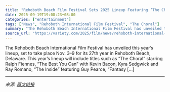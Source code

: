```yaml
---
title: "Rehoboth Beach Film Festival Sets 2025 Lineup Featuring ‘The Choral,’ ‘She Dances’ and ‘The Inside’"
date: 2025-09-19T19:08:23+08:00
categories: ["entertainment"]
tags: ["News", "Rehoboth International Film Festival", "The Choral"]
summary: "The Rehoboth Beach International Film Festival has unveiled this year’s lineup, set to take place Nov. 3–9 for its 27th year in Rehoboth Beach, Delaware. This year’s lineup will include titles such as"
source_url: "https://variety.com/2025/film/news/rehoboth-international-film-festival-2025-lineup-the-choral-1236523680/"
---
```


The Rehoboth Beach International Film Festival has unveiled this year’s lineup, set to take place Nov. 3–9 for its 27th year in Rehoboth Beach, Delaware. This year’s lineup will include titles such as “The Choral” starring Ralph Fiennes, “The Best You Can” with Kevin Bacon, Kyra Sedgwick and Ray Romano, “The Inside” featuring Guy Pearce, “Fantasy [&#8230;]

---

*来源: [原文链接](https://variety.com/2025/film/news/rehoboth-international-film-festival-2025-lineup-the-choral-1236523680/)*
